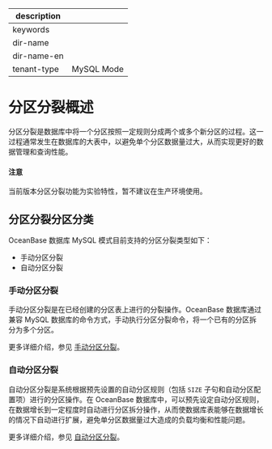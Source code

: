 |description||
|---|---|
|keywords||
|dir-name||
|dir-name-en||
|tenant-type|MySQL Mode|

# 分区分裂概述

分区分裂是数据库中将一个分区按照一定规则分成两个或多个新分区的过程。这一过程通常发生在数据库的大表中，以避免单个分区数据量过大，从而实现更好的数据管理和查询性能。

<main id="notice" type='notice'>
  <h4>注意</h4>
  <p>当前版本分区分裂功能为实验特性，暂不建议在生产环境使用。</p>
</main>

## 分区分裂分区分类

OceanBase 数据库 MySQL 模式目前支持的分区分裂类型如下：

* 手动分区分裂
* 自动分区分裂

### 手动分区分裂

手动分区分裂是在已经创建的分区表上进行的分裂操作。OceanBase 数据库通过兼容 MySQL 数据库的命令方式，手动执行分区分裂命令，将一个已有的分区拆分为多个分区。

更多详细介绍，参见 [手动分区分裂](200.manual-partition-splitting-of-mysql-mode.md)。

### 自动分区分裂

自动分区分裂是系统根据预先设置的自动分区规则（包括 `SIZE` 子句和自动分区配置项）进行的分区操作。在 OceanBase 数据库中，可以预先设定自动分区规则，在数据增长到一定程度时自动进行分区拆分操作，从而使数据库表能够在数据增长的情况下自动进行扩展，避免单分区数据量过大造成的负载均衡和性能问题。

更多详细介绍，参见 [自动分区分裂](300.automatic-partition-splitting-of-mysql-mode.md)。
